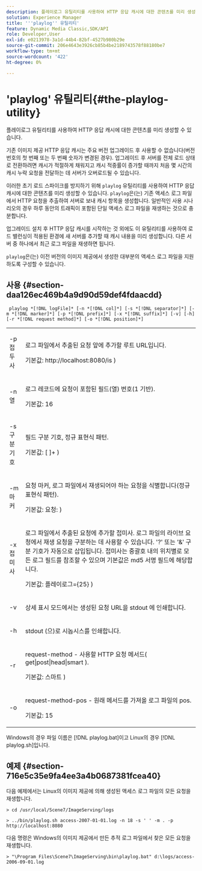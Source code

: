 ```yaml
---
description: 플레이로그 유틸리티를 사용하여 HTTP 응답 캐시에 대한 콘텐츠를 미리 생성할 수 있습니다.
solution: Experience Manager
title: '''playlog'' 유틸리티'
feature: Dynamic Media Classic,SDK/API
role: Developer,User
exl-id: e0213978-3a1d-44b4-82bf-4527b980b29e
source-git-commit: 206e4643e3926cb85b4be2189743578f88180be7
workflow-type: tm+mt
source-wordcount: '422'
ht-degree: 0%

---
```


# &#39;playlog&#39; 유틸리티{#the-playlog-utility}

플레이로그 유틸리티를 사용하여 HTTP 응답 캐시에 대한 콘텐츠를 미리 생성할 수 있습니다.

기존 이미지 제공 HTTP 응답 캐시는 주요 버전 업그레이드 후 사용할 수 없습니다(버전 번호의 첫 번째 또는 두 번째 숫자가 변경된 경우). 업그레이드 후 서버를 전체 로드 상태로 전환하려면 캐시가 적절하게 채워지고 캐시 적중률이 증가할 때까지 처음 몇 시간의 캐시 누락 요청을 전달하는 데 서버가 오버로드될 수 있습니다.

이러한 초기 로드 스파이크를 방지하기 위해 `playlog` 유틸리티를 사용하여 HTTP 응답 캐시에 대한 콘텐츠를 미리 생성할 수 있습니다. `playlog`은(는) 기존 액세스 로그 파일에서 HTTP 요청을 추출하여 서버로 보내 캐시 항목을 생성합니다. 일반적인 사용 시나리오의 경우 하루 동안의 트래픽이 포함된 단일 액세스 로그 파일을 재생하는 것으로 충분합니다.

업그레이드 설치 후 HTTP 응답 캐시를 시작하는 것 외에도 이 유틸리티를 사용하여 로드 밸런싱이 적용된 환경에 새 서버를 추가할 때 캐시 내용을 미리 생성합니다. 다른 서버 중 하나에서 최근 로그 파일을 재생하면 됩니다.

`playlog`은(는) 이전 버전의 이미지 제공에서 생성한 대부분의 액세스 로그 파일을 지원하도록 구성할 수 있습니다.

## 사용 {#section-daa126ec469b4a9d90d59def4fdaacdd}

` playlog *[!DNL logFile]* [-n *[!DNL col]*] [-s *[!DNL separator]*] [-m *[!DNL marker]*] [-p *[!DNL prefix]*] [-x *[!DNL suffix]*] [-v] [-h] [-r *[!DNL request method]*] [-o *[!DNL position]*]`

<table id="simpletable_39B9638BCB0F4244B5155C958C044C31"> 
 <tr class="strow"> 
  <td class="stentry"> <p> <span class="codeph"> -p <span class="varname"> 접두사 </span> </span> </p> </td> 
  <td class="stentry"> <p>로그 파일에서 추출된 요청 앞에 추가할 루트 URL입니다. </p> <p>기본값: <span class="filepath"> http://localhost:8080/is </span>) </p> </td> 
 </tr> 
 <tr class="strow"> 
  <td class="stentry"> <p> <span class="codeph"> -n <span class="varname"> 열 </span> </span> </p> </td> 
  <td class="stentry"> <p>로그 레코드에 요청이 포함된 필드(열) 번호(1 기반). </p> <p>기본값: 16 </p> </td> 
 </tr> 
 <tr class="strow"> 
  <td class="stentry"> <p> <span class="codeph"> -s <span class="varname"> 구분 기호 </span> </span> </p> </td> 
  <td class="stentry"> <p>필드 구분 기호, 정규 표현식 패턴. </p> <p>기본값: <span class="codeph"> [ ]+ </span>) </p> </td> 
 </tr> 
 <tr class="strow"> 
  <td class="stentry"> <p> <span class="codeph"> -m <span class="varname"> 마커 </span> </span> </p> </td> 
  <td class="stentry"> <p>요청 마커, 로그 파일에서 재생되어야 하는 요청을 식별합니다(정규 표현식 패턴). </p> <p>기본값: <span class="codeph"> 요청: </span>) </p> </td> 
 </tr> 
 <tr class="strow"> 
  <td class="stentry"> <p> <span class="codeph"> -x <span class="varname"> 접미사 </span> </span> </p> </td> 
  <td class="stentry"> <p>로그 파일에서 추출된 요청에 추가할 접미사. 로그 파일의 라이브 요청에서 재생 요청을 구분하는 데 사용할 수 있습니다. '?' 또는 '&amp;' 구분 기호가 자동으로 삽입됩니다. 접미사는 중괄호 내의 위치별로 모든 로그 필드를 참조할 수 있으며 기본값은 md5 서명 필드에 해당합니다. </p> <p>기본값: <span class="codeph"> 플레이로그={25} </span>) </p> </td> 
 </tr> 
 <tr class="strow"> 
  <td class="stentry"> <p> <span class="codeph"> -v </span> </p> </td> 
  <td class="stentry"> <p>상세 표시 모드에서는 생성된 요청 URL을 <span class="codeph"> stdout </span>에 인쇄합니다. </p> </td> 
 </tr> 
 <tr class="strow"> 
  <td class="stentry"> <p> <span class="codeph"> -h </span> </p> </td> 
  <td class="stentry"> <p><span class="codeph"> stdout </span>(으)로 시놉시스를 인쇄합니다. </p> </td> 
 </tr> 
 <tr class="strow"> 
  <td class="stentry"> <p> <span class="codeph"> -r </span> </p> </td> 
  <td class="stentry"> <p>request-method - 사용할 HTTP 요청 메서드(<span class="codeph"> get|post|head|smart </span>). </p> <p>기본값: <span class="codeph"> 스마트 </span>) </p> </td> 
 </tr> 
 <tr class="strow"> 
  <td class="stentry"> <p> <span class="codeph"> -o </span> </p> </td> 
  <td class="stentry"> <p>request-method-pos - 원래 메서드를 가져올 로그 파일의 pos. </p> <p>기본값: 15 </p> </td> 
 </tr> 
</table>

Windows의 경우 파일 이름은 [!DNL playlog.bat]이고 Linux의 경우 [!DNL playlog.sh]입니다.

## 예제 {#section-716e5c35e9fa4ee3a4b0687381fcea40}

다음 예제에서는 Linux의 이미지 제공에 의해 생성된 액세스 로그 파일의 모든 요청을 재생합니다.

`> cd /usr/local/Scene7/ImageServing/logs`

`> ../bin/playlog.sh access-2007-01-01.log -n 18 -s ' ' -m . -p http://localhost:8080`

다음 명령은 Windows의 이미지 제공에서 만든 추적 로그 파일에서 찾은 모든 요청을 재생합니다.

`> "\Program Files\Scene7\ImageServing\bin\playlog.bat" d:\logs/access-2006-09-01.log`
